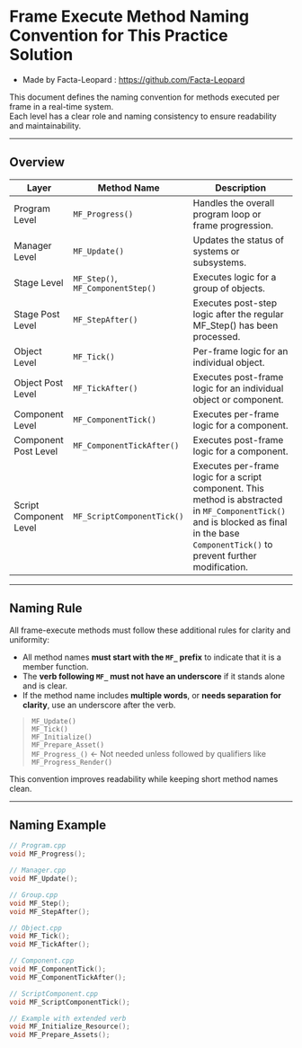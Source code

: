 # Frame Execute Method Naming Convention for This Practice Solution
- Made by Facta-Leopard : https://github.com/Facta-Leopard

This document defines the naming convention for methods executed per frame in a real-time system.  
Each level has a clear role and naming consistency to ensure readability and maintainability.

---

## Overview

| Layer                  | Method Name                 | Description                                                                 |
|------------------------|-----------------------------|-----------------------------------------------------------------------------|
| Program Level          | `MF_Progress()`             | Handles the overall program loop or frame progression.                     |
| Manager Level          | `MF_Update()`               | Updates the status of systems or subsystems.                               |
| Stage Level            | `MF_Step()`, `MF_ComponentStep()` | Executes logic for a group of objects.                              |
| Stage Post Level       | `MF_StepAfter()`            | Executes post-step logic after the regular MF_Step() has been processed.  |
| Object Level           | `MF_Tick()`                 | Per-frame logic for an individual object.                                  |
| Object Post Level      | `MF_TickAfter()`            | Executes post-frame logic for an individual object or component.          |
| Component Level        | `MF_ComponentTick()`        | Executes per-frame logic for a component.                                  |
| Component Post Level   | `MF_ComponentTickAfter()`   | Executes post-frame logic for a component.                                 |
| Script Component Level | `MF_ScriptComponentTick()`  | Executes per-frame logic for a script component. This method is abstracted in `MF_ComponentTick()` and is blocked as final in the base `ComponentTick()` to prevent further modification. |

---

## Naming Rule

All frame-execute methods must follow these additional rules for clarity and uniformity:

- All method names **must start with the `MF_` prefix** to indicate that it is a member function.
- The **verb following `MF_` must not have an underscore** if it stands alone and is clear.
- If the method name includes **multiple words**, or **needs separation for clarity**, use an underscore after the verb.

> `MF_Update()`  
> `MF_Tick()`  
> `MF_Initialize()`  
> `MF_Prepare_Asset()`  
> `MF_Progress_()` ← Not needed unless followed by qualifiers like `MF_Progress_Render()`

This convention improves readability while keeping short method names clean.

---

## Naming Example

```cpp
// Program.cpp
void MF_Progress();

// Manager.cpp
void MF_Update();

// Group.cpp
void MF_Step();
void MF_StepAfter();

// Object.cpp
void MF_Tick();
void MF_TickAfter();

// Component.cpp
void MF_ComponentTick();
void MF_ComponentTickAfter();

// ScriptComponent.cpp
void MF_ScriptComponentTick();

// Example with extended verb
void MF_Initialize_Resource();
void MF_Prepare_Assets();